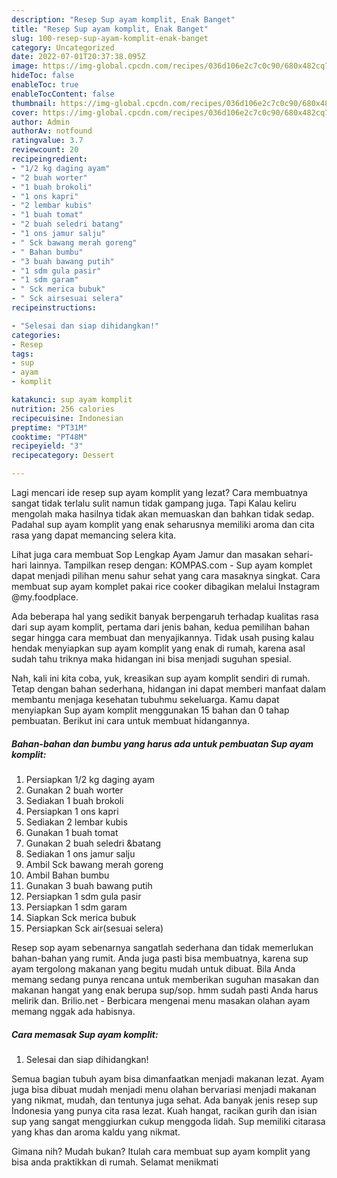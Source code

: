 ```yaml
---
description: "Resep Sup ayam komplit, Enak Banget"
title: "Resep Sup ayam komplit, Enak Banget"
slug: 100-resep-sup-ayam-komplit-enak-banget
category: Uncategorized
date: 2022-07-01T20:37:38.095Z
image: https://img-global.cpcdn.com/recipes/036d106e2c7c0c90/680x482cq70/sup-ayam-komplit-foto-resep-utama.jpg
hideToc: false
enableToc: true
enableTocContent: false
thumbnail: https://img-global.cpcdn.com/recipes/036d106e2c7c0c90/680x482cq70/sup-ayam-komplit-foto-resep-utama.jpg
cover: https://img-global.cpcdn.com/recipes/036d106e2c7c0c90/680x482cq70/sup-ayam-komplit-foto-resep-utama.jpg
author: Admin
authorAv: notfound
ratingvalue: 3.7
reviewcount: 20
recipeingredient:
- "1/2 kg daging ayam"
- "2 buah worter"
- "1 buah brokoli"
- "1 ons kapri"
- "2 lembar kubis"
- "1 buah tomat"
- "2 buah seledri batang"
- "1 ons jamur salju"
- " Sck bawang merah goreng"
- " Bahan bumbu"
- "3 buah bawang putih"
- "1 sdm gula pasir"
- "1 sdm garam"
- " Sck merica bubuk"
- " Sck airsesuai selera"
recipeinstructions:

- "Selesai dan siap dihidangkan!"
categories:
- Resep
tags:
- sup
- ayam
- komplit

katakunci: sup ayam komplit 
nutrition: 256 calories
recipecuisine: Indonesian
preptime: "PT31M"
cooktime: "PT48M"
recipeyield: "3"
recipecategory: Dessert

---
```



Lagi mencari ide resep sup ayam komplit yang lezat? Cara membuatnya sangat tidak terlalu sulit namun tidak gampang juga. Tapi Kalau keliru mengolah maka hasilnya tidak akan memuaskan dan bahkan tidak sedap. Padahal sup ayam komplit yang enak seharusnya memiliki aroma dan cita rasa yang dapat memancing selera kita.


Lihat juga cara membuat Sop Lengkap Ayam Jamur dan masakan sehari-hari lainnya. Tampilkan resep dengan: KOMPAS.com - Sup ayam komplet dapat menjadi pilihan menu sahur sehat yang cara masaknya singkat. Cara membuat sup ayam komplet pakai rice cooker dibagikan melalui Instagram @my.foodplace.

Ada beberapa hal yang sedikit banyak berpengaruh terhadap kualitas rasa dari sup ayam komplit, pertama dari jenis bahan, kedua pemilihan bahan segar hingga cara membuat dan menyajikannya. Tidak usah pusing kalau hendak menyiapkan sup ayam komplit yang enak di rumah, karena asal sudah tahu triknya maka hidangan ini bisa menjadi suguhan spesial.


Nah, kali ini kita coba, yuk, kreasikan sup ayam komplit sendiri di rumah. Tetap dengan bahan sederhana, hidangan ini dapat memberi manfaat dalam membantu menjaga kesehatan tubuhmu sekeluarga. Kamu dapat menyiapkan Sup ayam komplit menggunakan 15 bahan dan 0 tahap pembuatan. Berikut ini cara untuk membuat hidangannya.

<!--inarticleads1-->

##### Bahan-bahan dan bumbu yang harus ada untuk pembuatan Sup ayam komplit:

1. Persiapkan 1/2 kg daging ayam
1. Gunakan 2 buah worter
1. Sediakan 1 buah brokoli
1. Persiapkan 1 ons kapri
1. Sediakan 2 lembar kubis
1. Gunakan 1 buah tomat
1. Gunakan 2 buah seledri &amp;batang
1. Sediakan 1 ons jamur salju
1. Ambil  Sck bawang merah goreng
1. Ambil  Bahan bumbu
1. Gunakan 3 buah bawang putih
1. Persiapkan 1 sdm gula pasir
1. Persiapkan 1 sdm garam
1. Siapkan  Sck merica bubuk
1. Persiapkan  Sck air(sesuai selera)


Resep sop ayam sebenarnya sangatlah sederhana dan tidak memerlukan bahan-bahan yang rumit. Anda juga pasti bisa membuatnya, karena sup ayam tergolong makanan yang begitu mudah untuk dibuat. Bila Anda memang sedang punya rencana untuk memberikan suguhan masakan dan makanan hangat yang enak berupa sup/sop. hmm sudah pasti Anda harus melirik dan. Brilio.net - Berbicara mengenai menu masakan olahan ayam memang nggak ada habisnya. 

<!--inarticleads2-->

##### Cara memasak Sup ayam komplit:


1. Selesai dan siap dihidangkan!

Semua bagian tubuh ayam bisa dimanfaatkan menjadi makanan lezat. Ayam juga bisa dibuat mudah menjadi menu olahan bervariasi menjadi makanan yang nikmat, mudah, dan tentunya juga sehat. Ada banyak jenis resep sup Indonesia yang punya cita rasa lezat. Kuah hangat, racikan gurih dan isian sup yang sangat menggiurkan cukup menggoda lidah. Sup memiliki citarasa yang khas dan aroma kaldu yang nikmat. 

Gimana nih? Mudah bukan? Itulah cara membuat sup ayam komplit yang bisa anda praktikkan di rumah. Selamat menikmati
